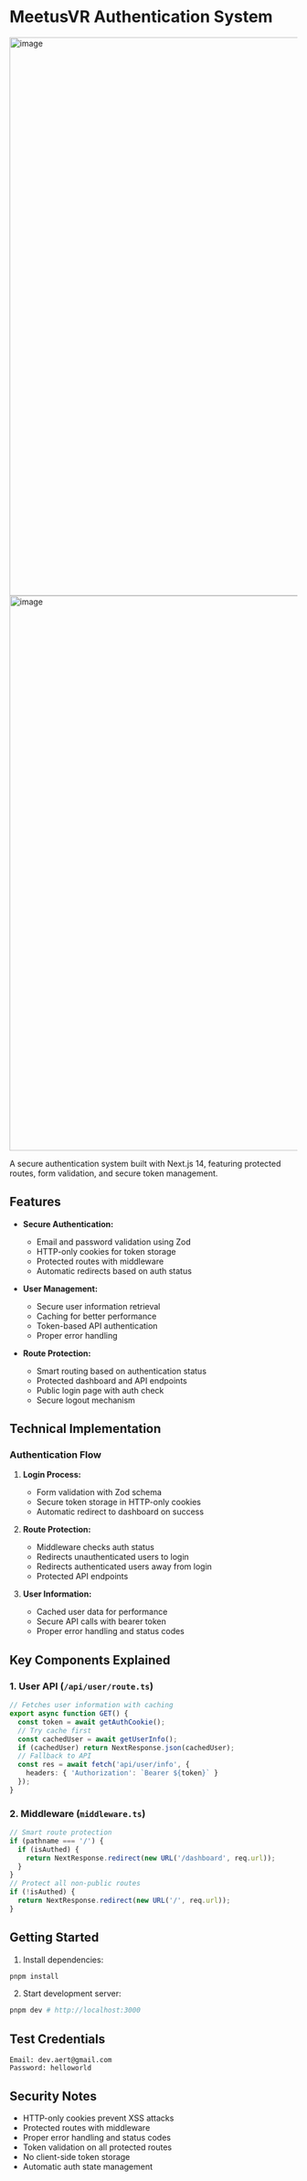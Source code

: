 # MeetusVR Authentication System
<img width="1918" height="977" alt="image" src="https://github.com/user-attachments/assets/8abf5142-d878-4870-a8c3-c275793ed4cf" />
<img width="1917" height="971" alt="image" src="https://github.com/user-attachments/assets/0b844e1b-4c47-4846-a82e-dd0f04528524" />

A secure authentication system built with Next.js 14, featuring protected routes, form validation, and secure token management.

## Features

- **Secure Authentication:**
  - Email and password validation using Zod
  - HTTP-only cookies for token storage
  - Protected routes with middleware
  - Automatic redirects based on auth status

- **User Management:**
  - Secure user information retrieval
  - Caching for better performance
  - Token-based API authentication
  - Proper error handling

- **Route Protection:**
  - Smart routing based on authentication status
  - Protected dashboard and API endpoints
  - Public login page with auth check
  - Secure logout mechanism

## Technical Implementation

### Authentication Flow

1. **Login Process:**
   - Form validation with Zod schema
   - Secure token storage in HTTP-only cookies
   - Automatic redirect to dashboard on success

2. **Route Protection:**
   - Middleware checks auth status
   - Redirects unauthenticated users to login
   - Redirects authenticated users away from login
   - Protected API endpoints

3. **User Information:**
   - Cached user data for performance
   - Secure API calls with bearer token
   - Proper error handling and status codes


## Key Components Explained

### 1. User API (`/api/user/route.ts`)
```typescript
// Fetches user information with caching
export async function GET() {
  const token = await getAuthCookie();
  // Try cache first
  const cachedUser = await getUserInfo();
  if (cachedUser) return NextResponse.json(cachedUser);
  // Fallback to API
  const res = await fetch('api/user/info', {
    headers: { 'Authorization': `Bearer ${token}` }
  });
}
```

### 2. Middleware (`middleware.ts`)
```typescript
// Smart route protection
if (pathname === '/') {
  if (isAuthed) {
    return NextResponse.redirect(new URL('/dashboard', req.url));
  }
}
// Protect all non-public routes
if (!isAuthed) {
  return NextResponse.redirect(new URL('/', req.url));
}
```

## Getting Started

1. Install dependencies:
```bash
pnpm install
```

2. Start development server:
```bash
pnpm dev # http://localhost:3000
```

## Test Credentials
```
Email: dev.aert@gmail.com
Password: helloworld
```

## Security Notes

- HTTP-only cookies prevent XSS attacks
- Protected routes with middleware
- Proper error handling and status codes
- Token validation on all protected routes
- No client-side token storage
- Automatic auth state management
